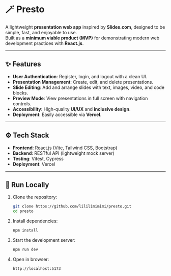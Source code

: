 # 🪄 Presto  

A lightweight **presentation web app** inspired by **Slides.com**, designed to be simple, fast, and enjoyable to use.  
Built as a **minimum viable product (MVP)** for demonstrating modern web development practices with **React.js**.  

---

## ✨ Features
- **User Authentication**: Register, login, and logout with a clean UI.  
- **Presentation Management**: Create, edit, and delete presentations.  
- **Slide Editing**: Add and arrange slides with text, images, video, and code blocks.  
- **Preview Mode**: View presentations in full screen with navigation controls.  
- **Accessibility**: High-quality **UI/UX** and **inclusive design**.  
- **Deployment**: Easily accessible via **Vercel**.  

---

## ⚙️ Tech Stack
- **Frontend**: React.js (Vite, Tailwind CSS, Bootstrap)  
- **Backend**: RESTful API (lightweight mock server)  
- **Testing**: Vitest, Cypress  
- **Deployment**: Vercel  

---

## 🚀 Run Locally
1. Clone the repository:
   ```bash
   git clone https://github.com/lililimimimi/presto.git
   cd presto

2. Install dependencies:
   ```bash
   npm install

3. Start the development server:
   ```bash
   npm run dev

4. Open in browser:
   ```bash
   http://localhost:5173



